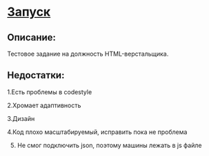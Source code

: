 # [Запуск](https://fosofou.github.io/iPOS-/)

## Описание:
Тестовое задание на должность HTML-верстальщика.

## Недостатки:
1.Есть проблемы в codestylе

2.Хромает адаптивность

3.Дизайн

4.Код плохо масштабируемый, исправить пока не проблема

5. Не смог подключить json, поэтому машины лежать в js файле






